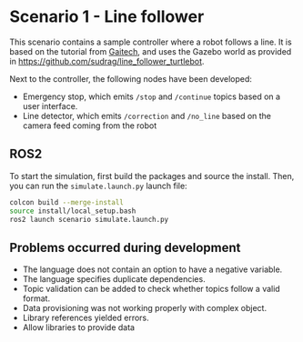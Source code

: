 # Scenario 1 - Line follower
This scenario contains a sample controller where a robot follows a line. It is based on the tutorial from [Gaitech](http://edu.gaitech.hk/turtlebot/line-follower.html), and uses the Gazebo
world as provided in https://github.com/sudrag/line_follower_turtlebot.

Next to the controller, the following nodes have been developed:

* Emergency stop, which emits `/stop` and `/continue` topics based on a user interface.
* Line detector, which emits `/correction` and `/no_line` based on the camera feed coming from the robot

## ROS2
To start the simulation, first build the packages and source the install. Then, you can run the `simulate.launch.py` launch file:
```bash
colcon build --merge-install
source install/local_setup.bash
ros2 launch scenario simulate.launch.py
```

## Problems occurred during development
* The language does not contain an option to have a negative variable.
* The language specifies duplicate dependencies.
* Topic validation can be added to check whether topics follow a valid format.
* Data provisioning was not working properly with complex object.
* Library references yielded errors.
* Allow libraries to provide data